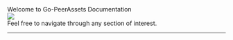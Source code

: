 <div class="welcome-card">
  <div class="title">Welcome to Go-PeerAssets Documentation</div>
  <img src="img/go-peerassets.png" width="auto">
  <div class="call-to-action">Feel free to navigate through any section of interest.</div>

</div>

---